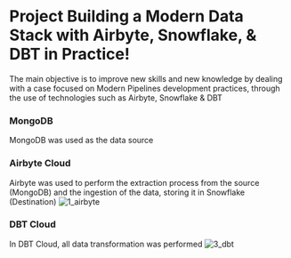 # Project Building a Modern Data Stack with Airbyte, Snowflake, & DBT in Practice!
The main objective is to improve new skills and new knowledge by dealing with a case focused on Modern Pipelines development practices, through the use of technologies such as Airbyte, Snowflake & DBT

### MongoDB

MongoDB was used as the data source

### Airbyte Cloud

Airbyte was used to perform the extraction process from the source (MongoDB) and the ingestion of the data, storing it in Snowflake (Destination)
![1_airbyte](https://github.com/rogeriothur/mds-na-pratica/assets/44174635/608eeb77-3bb2-4a4c-840b-454ce453c0db)


### DBT Cloud

In DBT Cloud, all data transformation was performed
![3_dbt](https://github.com/rogeriothur/mds-na-pratica/assets/44174635/886d53bb-90f4-46cc-a991-6b8cd931e43f)
